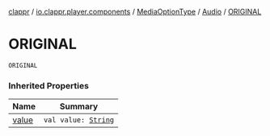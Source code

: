 [clappr](../../../index.md) / [io.clappr.player.components](../../index.md) / [MediaOptionType](../index.md) / [Audio](index.md) / [ORIGINAL](./-o-r-i-g-i-n-a-l.md)

# ORIGINAL

`ORIGINAL`

### Inherited Properties

| Name | Summary |
|---|---|
| [value](value.md) | `val value: `[`String`](https://kotlinlang.org/api/latest/jvm/stdlib/kotlin/-string/index.html) |
